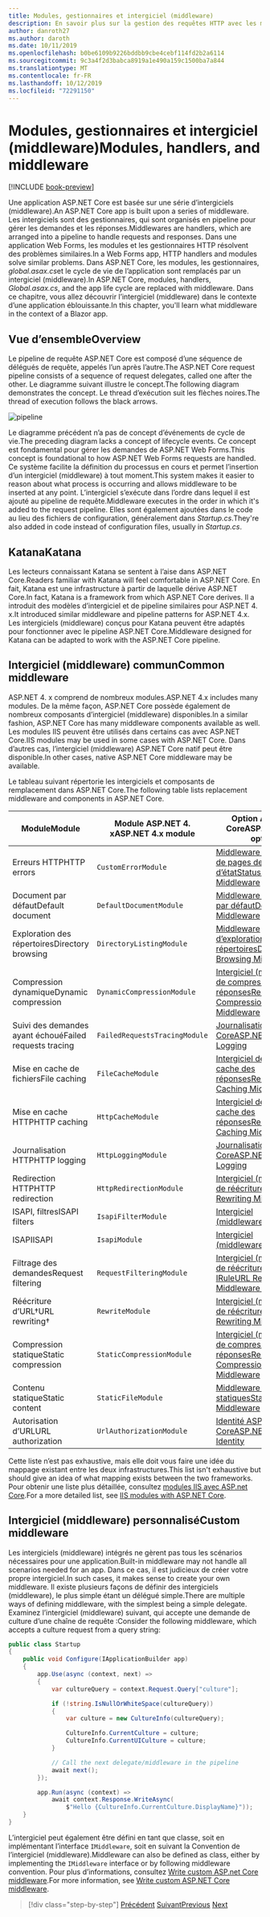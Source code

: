 ```yaml
---
title: Modules, gestionnaires et intergiciel (middleware)
description: En savoir plus sur la gestion des requêtes HTTP avec les modules, les gestionnaires et l’intergiciel (middleware).
author: danroth27
ms.author: daroth
ms.date: 10/11/2019
ms.openlocfilehash: b0be6109b9226bddbb9cbe4cebf114fd2b2a6114
ms.sourcegitcommit: 9c3a4f2d3babca8919a1e490a159c1500ba7a844
ms.translationtype: MT
ms.contentlocale: fr-FR
ms.lasthandoff: 10/12/2019
ms.locfileid: "72291150"
---
```

# <a name="modules-handlers-and-middleware"></a><span data-ttu-id="e6930-103">Modules, gestionnaires et intergiciel (middleware)</span><span class="sxs-lookup"><span data-stu-id="e6930-103">Modules, handlers, and middleware</span></span>

[!INCLUDE [book-preview](../../../includes/book-preview.md)]

<span data-ttu-id="e6930-104">Une application ASP.NET Core est basée sur une série d’intergiciels (middleware).</span><span class="sxs-lookup"><span data-stu-id="e6930-104">An ASP.NET Core app is built upon a series of middleware.</span></span> <span data-ttu-id="e6930-105">Les intergiciels sont des gestionnaires, qui sont organisés en pipeline pour gérer les demandes et les réponses.</span><span class="sxs-lookup"><span data-stu-id="e6930-105">Middlewares are handlers, which are arranged into a pipeline to handle requests and responses.</span></span> <span data-ttu-id="e6930-106">Dans une application Web Forms, les modules et les gestionnaires HTTP résolvent des problèmes similaires.</span><span class="sxs-lookup"><span data-stu-id="e6930-106">In a Web Forms app, HTTP handlers and modules solve similar problems.</span></span> <span data-ttu-id="e6930-107">Dans ASP.NET Core, les modules, les gestionnaires, *global.asax.cs*et le cycle de vie de l’application sont remplacés par un intergiciel (middleware).</span><span class="sxs-lookup"><span data-stu-id="e6930-107">In ASP.NET Core, modules, handlers, *Global.asax.cs*, and the app life cycle are replaced with middleware.</span></span> <span data-ttu-id="e6930-108">Dans ce chapitre, vous allez découvrir l’intergiciel (middleware) dans le contexte d’une application éblouissante.</span><span class="sxs-lookup"><span data-stu-id="e6930-108">In this chapter, you'll learn what middleware in the context of a Blazor app.</span></span>

## <a name="overview"></a><span data-ttu-id="e6930-109">Vue d’ensemble</span><span class="sxs-lookup"><span data-stu-id="e6930-109">Overview</span></span>

<span data-ttu-id="e6930-110">Le pipeline de requête ASP.NET Core est composé d’une séquence de délégués de requête, appelés l’un après l’autre.</span><span class="sxs-lookup"><span data-stu-id="e6930-110">The ASP.NET Core request pipeline consists of a sequence of request delegates, called one after the other.</span></span> <span data-ttu-id="e6930-111">Le diagramme suivant illustre le concept.</span><span class="sxs-lookup"><span data-stu-id="e6930-111">The following diagram demonstrates the concept.</span></span> <span data-ttu-id="e6930-112">Le thread d’exécution suit les flèches noires.</span><span class="sxs-lookup"><span data-stu-id="e6930-112">The thread of execution follows the black arrows.</span></span>

![pipeline](media/middleware/request-delegate-pipeline.png)

<span data-ttu-id="e6930-114">Le diagramme précédent n’a pas de concept d’événements de cycle de vie.</span><span class="sxs-lookup"><span data-stu-id="e6930-114">The preceding diagram lacks a concept of lifecycle events.</span></span> <span data-ttu-id="e6930-115">Ce concept est fondamental pour gérer les demandes de ASP.NET Web Forms.</span><span class="sxs-lookup"><span data-stu-id="e6930-115">This concept is foundational to how ASP.NET Web Forms requests are handled.</span></span> <span data-ttu-id="e6930-116">Ce système facilite la définition du processus en cours et permet l’insertion d’un intergiciel (middleware) à tout moment.</span><span class="sxs-lookup"><span data-stu-id="e6930-116">This system makes it easier to reason about what process is occurring and allows middleware to be inserted at any point.</span></span> <span data-ttu-id="e6930-117">L’intergiciel s’exécute dans l’ordre dans lequel il est ajouté au pipeline de requête.</span><span class="sxs-lookup"><span data-stu-id="e6930-117">Middleware executes in the order in which it's added to the request pipeline.</span></span> <span data-ttu-id="e6930-118">Elles sont également ajoutées dans le code au lieu des fichiers de configuration, généralement dans *Startup.cs*.</span><span class="sxs-lookup"><span data-stu-id="e6930-118">They're also added in code instead of configuration files, usually in *Startup.cs*.</span></span>

## <a name="katana"></a><span data-ttu-id="e6930-119">Katana</span><span class="sxs-lookup"><span data-stu-id="e6930-119">Katana</span></span>

<span data-ttu-id="e6930-120">Les lecteurs connaissant Katana se sentent à l’aise dans ASP.NET Core.</span><span class="sxs-lookup"><span data-stu-id="e6930-120">Readers familiar with Katana will feel comfortable in ASP.NET Core.</span></span> <span data-ttu-id="e6930-121">En fait, Katana est une infrastructure à partir de laquelle dérive ASP.NET Core.</span><span class="sxs-lookup"><span data-stu-id="e6930-121">In fact, Katana is a framework from which ASP.NET Core derives.</span></span> <span data-ttu-id="e6930-122">Il a introduit des modèles d’intergiciel et de pipeline similaires pour ASP.NET 4. x.</span><span class="sxs-lookup"><span data-stu-id="e6930-122">It introduced similar middleware and pipeline patterns for ASP.NET 4.x.</span></span> <span data-ttu-id="e6930-123">Les intergiciels (middleware) conçus pour Katana peuvent être adaptés pour fonctionner avec le pipeline ASP.NET Core.</span><span class="sxs-lookup"><span data-stu-id="e6930-123">Middleware designed for Katana can be adapted to work with the ASP.NET Core pipeline.</span></span>

## <a name="common-middleware"></a><span data-ttu-id="e6930-124">Intergiciel (middleware) commun</span><span class="sxs-lookup"><span data-stu-id="e6930-124">Common middleware</span></span>

<span data-ttu-id="e6930-125">ASP.NET 4. x comprend de nombreux modules.</span><span class="sxs-lookup"><span data-stu-id="e6930-125">ASP.NET 4.x includes many modules.</span></span> <span data-ttu-id="e6930-126">De la même façon, ASP.NET Core possède également de nombreux composants d’intergiciel (middleware) disponibles.</span><span class="sxs-lookup"><span data-stu-id="e6930-126">In a similar fashion, ASP.NET Core has many middleware components available as well.</span></span> <span data-ttu-id="e6930-127">Les modules IIS peuvent être utilisés dans certains cas avec ASP.NET Core.</span><span class="sxs-lookup"><span data-stu-id="e6930-127">IIS modules may be used in some cases with ASP.NET Core.</span></span> <span data-ttu-id="e6930-128">Dans d’autres cas, l’intergiciel (middleware) ASP.NET Core natif peut être disponible.</span><span class="sxs-lookup"><span data-stu-id="e6930-128">In other cases, native ASP.NET Core middleware may be available.</span></span>

<span data-ttu-id="e6930-129">Le tableau suivant répertorie les intergiciels et composants de remplacement dans ASP.NET Core.</span><span class="sxs-lookup"><span data-stu-id="e6930-129">The following table lists replacement middleware and components in ASP.NET Core.</span></span>

|<span data-ttu-id="e6930-130">Module</span><span class="sxs-lookup"><span data-stu-id="e6930-130">Module</span></span>                 |<span data-ttu-id="e6930-131">Module ASP.NET 4. x</span><span class="sxs-lookup"><span data-stu-id="e6930-131">ASP.NET 4.x module</span></span>           |<span data-ttu-id="e6930-132">Option ASP.NET Core</span><span class="sxs-lookup"><span data-stu-id="e6930-132">ASP.NET Core option</span></span>|
|-----------------------|-----------------------------|-------------------|
|<span data-ttu-id="e6930-133">Erreurs HTTP</span><span class="sxs-lookup"><span data-stu-id="e6930-133">HTTP errors</span></span>            |`CustomErrorModule`          |[<span data-ttu-id="e6930-134">Middleware (intergiciel) de pages de codes d’état</span><span class="sxs-lookup"><span data-stu-id="e6930-134">Status Code Pages Middleware</span></span>](/aspnet/core/fundamentals/error-handling#usestatuscodepages)|
|<span data-ttu-id="e6930-135">Document par défaut</span><span class="sxs-lookup"><span data-stu-id="e6930-135">Default document</span></span>       |`DefaultDocumentModule`      |[<span data-ttu-id="e6930-136">Middleware de fichiers par défaut</span><span class="sxs-lookup"><span data-stu-id="e6930-136">Default Files Middleware</span></span>](/aspnet/core/fundamentals/static-files#serve-a-default-document)|
|<span data-ttu-id="e6930-137">Exploration des répertoires</span><span class="sxs-lookup"><span data-stu-id="e6930-137">Directory browsing</span></span>     |`DirectoryListingModule`     |[<span data-ttu-id="e6930-138">Middleware d’exploration des répertoires</span><span class="sxs-lookup"><span data-stu-id="e6930-138">Directory Browsing Middleware</span></span>](/aspnet/core/fundamentals/static-files#enable-directory-browsing)|
|<span data-ttu-id="e6930-139">Compression dynamique</span><span class="sxs-lookup"><span data-stu-id="e6930-139">Dynamic compression</span></span>    |`DynamicCompressionModule`   |[<span data-ttu-id="e6930-140">Intergiciel (middleware) de compression des réponses</span><span class="sxs-lookup"><span data-stu-id="e6930-140">Response Compression Middleware</span></span>](/aspnet/core/performance/response-compression)|
|<span data-ttu-id="e6930-141">Suivi des demandes ayant échoué</span><span class="sxs-lookup"><span data-stu-id="e6930-141">Failed requests tracing</span></span>|`FailedRequestsTracingModule`|[<span data-ttu-id="e6930-142">Journalisation ASP.NET Core</span><span class="sxs-lookup"><span data-stu-id="e6930-142">ASP.NET Core Logging</span></span>](/aspnet/core/fundamentals/logging/index#tracesource-provider)|
|<span data-ttu-id="e6930-143">Mise en cache de fichiers</span><span class="sxs-lookup"><span data-stu-id="e6930-143">File caching</span></span>           |`FileCacheModule`            |[<span data-ttu-id="e6930-144">Intergiciel de mise en cache des réponses</span><span class="sxs-lookup"><span data-stu-id="e6930-144">Response Caching Middleware</span></span>](/aspnet/core/performance/caching/middleware)|
|<span data-ttu-id="e6930-145">Mise en cache HTTP</span><span class="sxs-lookup"><span data-stu-id="e6930-145">HTTP caching</span></span>           |`HttpCacheModule`            |[<span data-ttu-id="e6930-146">Intergiciel de mise en cache des réponses</span><span class="sxs-lookup"><span data-stu-id="e6930-146">Response Caching Middleware</span></span>](/aspnet/core/performance/caching/middleware)|
|<span data-ttu-id="e6930-147">Journalisation HTTP</span><span class="sxs-lookup"><span data-stu-id="e6930-147">HTTP logging</span></span>           |`HttpLoggingModule`          |[<span data-ttu-id="e6930-148">Journalisation ASP.NET Core</span><span class="sxs-lookup"><span data-stu-id="e6930-148">ASP.NET Core Logging</span></span>](/aspnet/core/fundamentals/logging/index)|
|<span data-ttu-id="e6930-149">Redirection HTTP</span><span class="sxs-lookup"><span data-stu-id="e6930-149">HTTP redirection</span></span>       |`HttpRedirectionModule`      |[<span data-ttu-id="e6930-150">Intergiciel (middleware) de réécriture d’URL</span><span class="sxs-lookup"><span data-stu-id="e6930-150">URL Rewriting Middleware</span></span>](/aspnet/core/fundamentals/url-rewriting)|
|<span data-ttu-id="e6930-151">ISAPI, filtres</span><span class="sxs-lookup"><span data-stu-id="e6930-151">ISAPI filters</span></span>          |`IsapiFilterModule`          |[<span data-ttu-id="e6930-152">Intergiciel (middleware)</span><span class="sxs-lookup"><span data-stu-id="e6930-152">Middleware</span></span>](/aspnet/core/fundamentals/middleware/index)|
|<span data-ttu-id="e6930-153">ISAPI</span><span class="sxs-lookup"><span data-stu-id="e6930-153">ISAPI</span></span>                  |`IsapiModule`                |[<span data-ttu-id="e6930-154">Intergiciel (middleware)</span><span class="sxs-lookup"><span data-stu-id="e6930-154">Middleware</span></span>](/aspnet/core/fundamentals/middleware/index)|
|<span data-ttu-id="e6930-155">Filtrage des demandes</span><span class="sxs-lookup"><span data-stu-id="e6930-155">Request filtering</span></span>      |`RequestFilteringModule`     |[<span data-ttu-id="e6930-156">Intergiciel (middleware) de réécriture d’URL IRule</span><span class="sxs-lookup"><span data-stu-id="e6930-156">URL Rewriting Middleware IRule</span></span>](/aspnet/core/fundamentals/url-rewriting#irule-based-rule)|
|<span data-ttu-id="e6930-157">Réécriture d’URL&#8224;</span><span class="sxs-lookup"><span data-stu-id="e6930-157">URL rewriting&#8224;</span></span>   |`RewriteModule`              |[<span data-ttu-id="e6930-158">Intergiciel (middleware) de réécriture d’URL</span><span class="sxs-lookup"><span data-stu-id="e6930-158">URL Rewriting Middleware</span></span>](/aspnet/core/fundamentals/url-rewriting)|
|<span data-ttu-id="e6930-159">Compression statique</span><span class="sxs-lookup"><span data-stu-id="e6930-159">Static compression</span></span>     |`StaticCompressionModule`    |[<span data-ttu-id="e6930-160">Intergiciel (middleware) de compression des réponses</span><span class="sxs-lookup"><span data-stu-id="e6930-160">Response Compression Middleware</span></span>](/aspnet/core/performance/response-compression)|
|<span data-ttu-id="e6930-161">Contenu statique</span><span class="sxs-lookup"><span data-stu-id="e6930-161">Static content</span></span>         |`StaticFileModule`           |[<span data-ttu-id="e6930-162">Middleware de fichiers statiques</span><span class="sxs-lookup"><span data-stu-id="e6930-162">Static File Middleware</span></span>](/aspnet/core/fundamentals/static-files)|
|<span data-ttu-id="e6930-163">Autorisation d’URL</span><span class="sxs-lookup"><span data-stu-id="e6930-163">URL authorization</span></span>      |`UrlAuthorizationModule`     |[<span data-ttu-id="e6930-164">Identité ASP.NET Core</span><span class="sxs-lookup"><span data-stu-id="e6930-164">ASP.NET Core Identity</span></span>](/aspnet/core/security/authentication/identity)|

<span data-ttu-id="e6930-165">Cette liste n’est pas exhaustive, mais elle doit vous faire une idée du mappage existant entre les deux infrastructures.</span><span class="sxs-lookup"><span data-stu-id="e6930-165">This list isn't exhaustive but should give an idea of what mapping exists between the two frameworks.</span></span> <span data-ttu-id="e6930-166">Pour obtenir une liste plus détaillée, consultez [modules IIS avec ASP.net Core](/aspnet/core/host-and-deploy/iis/modules).</span><span class="sxs-lookup"><span data-stu-id="e6930-166">For a more detailed list, see [IIS modules with ASP.NET Core](/aspnet/core/host-and-deploy/iis/modules).</span></span>

## <a name="custom-middleware"></a><span data-ttu-id="e6930-167">Intergiciel (middleware) personnalisé</span><span class="sxs-lookup"><span data-stu-id="e6930-167">Custom middleware</span></span>

<span data-ttu-id="e6930-168">Les intergiciels (middleware) intégrés ne gèrent pas tous les scénarios nécessaires pour une application.</span><span class="sxs-lookup"><span data-stu-id="e6930-168">Built-in middleware may not handle all scenarios needed for an app.</span></span> <span data-ttu-id="e6930-169">Dans ce cas, il est judicieux de créer votre propre intergiciel.</span><span class="sxs-lookup"><span data-stu-id="e6930-169">In such cases, it makes sense to create your own middleware.</span></span> <span data-ttu-id="e6930-170">Il existe plusieurs façons de définir des intergiciels (middleware), le plus simple étant un délégué simple.</span><span class="sxs-lookup"><span data-stu-id="e6930-170">There are multiple ways of defining middleware, with the simplest being a simple delegate.</span></span> <span data-ttu-id="e6930-171">Examinez l’intergiciel (middleware) suivant, qui accepte une demande de culture d’une chaîne de requête :</span><span class="sxs-lookup"><span data-stu-id="e6930-171">Consider the following middleware, which accepts a culture request from a query string:</span></span>

```csharp
public class Startup
{
    public void Configure(IApplicationBuilder app)
    {
        app.Use(async (context, next) =>
        {
            var cultureQuery = context.Request.Query["culture"];

            if (!string.IsNullOrWhiteSpace(cultureQuery))
            {
                var culture = new CultureInfo(cultureQuery);

                CultureInfo.CurrentCulture = culture;
                CultureInfo.CurrentUICulture = culture;
            }

            // Call the next delegate/middleware in the pipeline
            await next();
        });

        app.Run(async (context) =>
            await context.Response.WriteAsync(
                $"Hello {CultureInfo.CurrentCulture.DisplayName}"));
    }
}
```

<span data-ttu-id="e6930-172">L’intergiciel peut également être défini en tant que classe, soit en implémentant l’interface `IMiddleware`, soit en suivant la Convention de l’intergiciel (middleware).</span><span class="sxs-lookup"><span data-stu-id="e6930-172">Middleware can also be defined as class, either by implementing the `IMiddleware` interface or by following middleware convention.</span></span> <span data-ttu-id="e6930-173">Pour plus d’informations, consultez [Write custom ASP.net Core middleware](/aspnet/core/fundamentals/middleware/write).</span><span class="sxs-lookup"><span data-stu-id="e6930-173">For more information, see [Write custom ASP.NET Core middleware](/aspnet/core/fundamentals/middleware/write).</span></span>

>[!div class="step-by-step"]
><span data-ttu-id="e6930-174">[Précédent](data.md)
>[Suivant](config.md)</span><span class="sxs-lookup"><span data-stu-id="e6930-174">[Previous](data.md)
[Next](config.md)</span></span>

